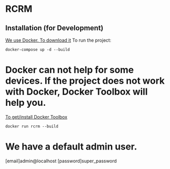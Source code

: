 # RCRM

Installation (for Development)
------------------------------
[We use Docker. To download it](https://www.docker.com/community-edition)
To run the project:
```
docker-compose up -d --build
```

# Docker can not help for some devices. If the project does not work with Docker, Docker Toolbox will help you.

[To get/install Docker Toolbox](https://docs.docker.com/toolbox/toolbox_install_windows/#step-2-install-docker-toolbox)

```
docker run rcrm --build
```

# We have a default admin user.
[email]admin@localhost
[password]super_password

